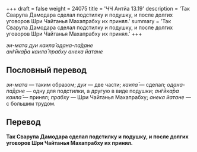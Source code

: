 +++
draft = false
weight = 24075
title = 'ЧЧ Антйа 13.19'
description = 'Так Сварупа Дамодара сделал подстилку и подушку, и после долгих уговоров Шри Чайтанья Махапрабху их принял.'
summary = 'Так Сварупа Дамодара сделал подстилку и подушку, и после долгих уговоров Шри Чайтанья Махапрабху их принял.'
+++

_эи-мата дуи каила̄ од̣ана-па̄д̣ане  
ан̇гӣка̄ра каила̄ прабху анека йатане_

## Пословный перевод

_эи_\-_мата_ — таким образом; _дуи_ — две части; _каила̄_ — сделал; _од̣ана_\-_па̄д̣ане_ — одну для подстилки, а другую в виде подушки; _ан̇гӣка̄ра_ _каила̄_ — принял; _прабху_ — Шри Чайтанья Махапрабху; _анека_ _йатане_ — с большим трудом.

## Перевод

**Так Сварупа Дамодара сделал подстилку и подушку, и после долгих уговоров Шри Чайтанья Махапрабху их принял.**
